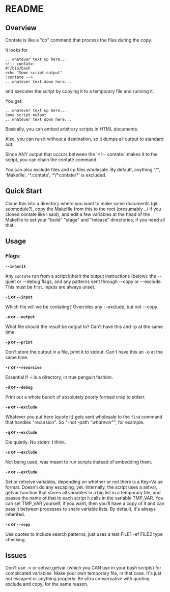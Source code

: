# README

## Overview

Contate is like a "cp" command that process the files during the copy.

It looks for
```
...whatever text up here...
<!-- contate:
#!/bin/bash
echo "Some script output"
:contate -->
...whatever text down here...
```
and executes the script by copying it to a temporary file and running it.

You get:

```
...whatever text up here...
Some script output
...whatever text down here...
```

Basically, you can embed arbitrary scripts in HTML documents.

Also, you can run it without a destination, so it dumps all output to standard out.

Since ANY output that occurs between the '<!-- contate:' makes it to the script, you can chain the contate command.

You can also exclude files and cp files wholesale. By default, anything '.\*', 'Makefile', '\*.contate', '\*/\*contate/\*' is excluded.

## Quick Start

Clone this into a directory where you want to make some documents (git submodule?), copy the Makefile from this to the root (presumably ../ if you cloned contate like I said), and edit a few variables at the head of the Makefile to set your "build" "stage" and "release" directories, if you need all that.

## Usage

### Flags:

**`--inherit`**

Any `contate` run from a script inherit the output instructions (below): the --quiet or --debug flags, and any patterns sent through --copy or --exclude. This must be first. Inputs are always unset.

**`-i` or `--input`**

Which file will we be contating? Overrides any --exclude, but not --copy.

**`-o` or `--output`**

What file should the result be output to? Can't have this and -p at the same time.

**`-p` or `--print`**

Don't store the output in a file, print it to stdout. Can't have this an -o at the same time.

**`-r` or `--revursive`**

Essential if -i is a directory, in true penguin fashion.

**`-d` or `--debug`**

Print out a whole bunch of absolutely poorly formed crap to stderr.

**`-e` or `--exclude`**

Whatever you put here (quote it) gets sent wholesale to the `find` command that handles "recursion". So "-not -path \"*whatever*\"", for example.

**`-q` or `--exclude`**

Die quietly. No stderr. I think.

**`-s` or `--exclude`**

Not being used, was meant to run scripts instead of embedding them.

**`-v` or `--exclude`**

Set or retreive variables, depending on whether or not there is a Key=Value format. Doesn't do any escaping, yet. Internally, the script uses a setvar, getvar function that stores all variables in a big list in a temporary file, and passes the name of that to each script it calls in the variable TMP_VAR. You can set TMP_VAR yourself, if you want, then you'll have a copy of it and can pass it between processes to share variable lists. By default, it's always inherited.

**`-c` or `--copy`**

Use quotes to include search patterns, just uses a test FILE1 -ef FILE2 type checking.

## Issues

Don't use -v or setvar,getvar (which you CAN use in your bash scripts) for complicated variables. Make your own temporary file, in that case. It's just not escaped or anything properly. Be ultra conservative with quoting exclude and copy, for the same reason.
